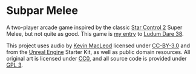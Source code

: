 # Subpar Melee

A two-player arcade game inspired by the classic [Star Control 2](https://en.wikipedia.org/wiki/Star_Control_II)
Super Melee, but not quite as good. This game is [my entry](https://ldjam.com/events/ludum-dare/38/subpar-melee)
to [Ludum Dare 38](https://ldjam.com/events/ludum-dare/38/).

This project uses audio by [Kevin MacLeod](https://incompetech.com/) licensed under
[CC-BY-3.0](https://creativecommons.org/licenses/by/3.0/) and from the
[Unreal Engine](https://unrealengine.com) Starter Kit, as well as public domain resources.
All original art is licensed under [CC0](https://creativecommons.org/publicdomain/zero/1.0/),
and all source code is provided under [GPL 3](COPYING).
